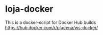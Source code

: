 # loja-docker

This is a docker-script for Docker Hub builds
https://hub.docker.com/r/plucena/ws-docker/
